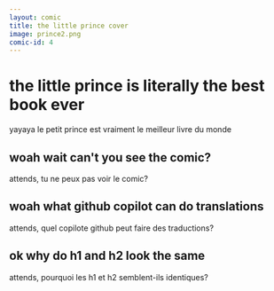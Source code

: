 ```yaml
---
layout: comic
title: the little prince cover
image: prince2.png
comic-id: 4
---
```


# the little prince is literally the best book ever
yayaya le petit prince est vraiment le meilleur livre du monde

## woah wait can't you see the comic?
attends, tu ne peux pas voir le comic?

## woah what github copilot can do translations
attends, quel copilote github peut faire des traductions?

## ok why do h1 and h2 look the same
attends, pourquoi les h1 et h2 semblent-ils identiques?
